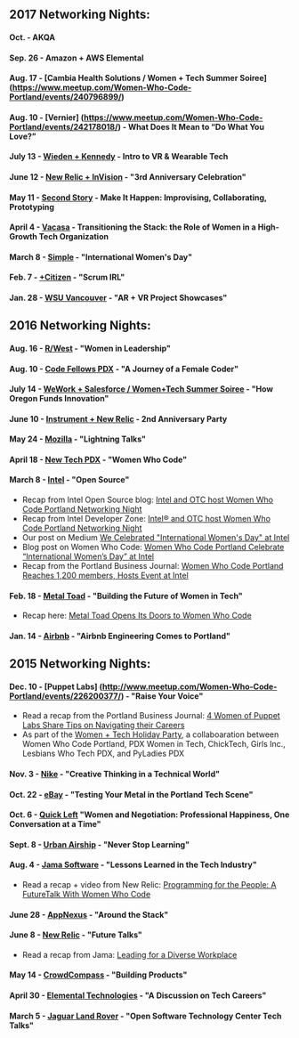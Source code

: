 ## 2017 Networking Nights:

#### Oct. - AKQA

#### Sep. 26 - Amazon + AWS Elemental

#### Aug. 17 - [Cambia Health Solutions / Women + Tech Summer Soiree] (https://www.meetup.com/Women-Who-Code-Portland/events/240796899/)

#### Aug. 10 - [Vernier] (https://www.meetup.com/Women-Who-Code-Portland/events/242178018/) - What Does It Mean to “Do What You Love?”

#### July 13 - [Wieden + Kennedy](https://www.meetup.com/Women-Who-Code-Portland/events/236510268/) - Intro to VR & Wearable Tech 

#### June 12 - [New Relic + InVision](https://www.meetup.com/Women-Who-Code-Portland/events/236510149/) - "3rd Anniversary Celebration"

#### May 11 - [Second Story](https://www.meetup.com/Women-Who-Code-Portland/events/236510126/) - Make It Happen: Improvising, Collaborating, Prototyping

#### April 4 - [Vacasa](https://www.meetup.com/Women-Who-Code-Portland/events/236510111/) - Transitioning the Stack: the Role of Women in a High-Growth Tech Organization

#### March 8 - [Simple](https://www.meetup.com/Women-Who-Code-Portland/events/236510010/) - "International Women's Day"

#### Feb. 7 - [+Citizen](https://www.meetup.com/Women-Who-Code-Portland/events/236509936/) - "Scrum IRL"

#### Jan. 28 - [WSU Vancouver](https://www.meetup.com/Women-Who-Code-Portland/events/236509845/) - "AR + VR Project Showcases"

## 2016 Networking Nights:

#### Aug. 16 - [R/West](http://www.meetup.com/Women-Who-Code-Portland/events/231403787/) - "Women in Leadership"

#### Aug. 10 - [Code Fellows PDX](http://www.meetup.com/Women-Who-Code-Portland/events/232784915/) - "A Journey of a Female Coder"

#### July 14 - [WeWork + Salesforce / Women+Tech Summer Soiree](http://www.meetup.com/Women-Who-Code-Portland/events/231401151/) - "How Oregon Funds Innovation" 

#### June 10 - [Instrument + New Relic](http://www.meetup.com/Women-Who-Code-Portland/events/231386050/) - 2nd Anniversary Party

#### May 24 - [Mozilla](http://www.meetup.com/Women-Who-Code-Portland/events/230446085/) - "Lightning Talks"

#### April 18 - [New Tech PDX](http://www.meetup.com/Women-Who-Code-Portland/events/230443414/) - "Women Who Code"

#### March 8 - [Intel](http://www.meetup.com/Women-Who-Code-Portland/events/227870415/) - "Open Source"
* Recap from Intel Open Source blog: [Intel and OTC host Women Who Code Portland Networking Night](https://01.org/blogs/2016/womenwhocode-night)
* Recap from Intel Developer Zone: [Intel® and OTC host Women Who Code Portland Networking Night](https://software.intel.com/en-us/blogs/2016/03/11/intel-and-otc-host-women-who-code-portland-networking-night)
* Our post on Medium [We Celebrated "International Women's Day" at Intel](https://medium.com/@wwcodeportland)
* Blog post on Women Who Code: [Women Who Code Portland Celebrate “International Women’s Day” at Intel](https://www.womenwhocode.com/blog/135)
* Recap from the Portland Business Journal: [Women Who Code Portland Reaches 1,200 members, Hosts Event at Intel](http://www.bizjournals.com/portland/blog/techflash/2016/03/women-who-code-portland-reaches-1-200-members.html)

#### Feb. 18 - [Metal Toad](http://www.meetup.com/Women-Who-Code-Portland/events/227725819/) - "Building the Future of Women in Tech"
* Recap here: [Metal Toad Opens Its Doors to Women Who Code](http://www.metaltoad.com/blog/women-who-code-at-metal-toad)

#### Jan. 14 - [Airbnb](http://www.meetup.com/Women-Who-Code-Portland/events/227343182/) - "Airbnb Engineering Comes to Portland"

## 2015 Networking Nights:

#### Dec. 10 - [Puppet Labs] (http://www.meetup.com/Women-Who-Code-Portland/events/226200377/) - "Raise Your Voice" 
* Read a recap from the Portland Business Journal: [4 Women of Puppet Labs Share Tips on Navigating their Careers](http://www.bizjournals.com/portland/blog/techflash/2015/12/4-women-of-puppet-labs-share-tips-on-navigating.html)
* As part of the [Women + Tech Holiday Party](http://www.eventbrite.com/e/the-women-tech-holiday-party-hosted-by-puppet-labs-tickets-19054246765), a collaboaration between Women Who Code Portland, PDX Women in Tech, ChickTech, Girls Inc., Lesbians Who Tech PDX, and PyLadies PDX

#### Nov. 3 - [Nike](http://www.meetup.com/Women-Who-Code-Portland/events/226195388/) - "Creative Thinking in a Technical World"

#### Oct. 22 - [eBay](http://www.meetup.com/Women-Who-Code-Portland/events/225978076/) - "Testing Your Metal in the Portland Tech Scene"

#### Oct. 6 - [Quick Left](http://www.meetup.com/Women-Who-Code-Portland/events/225695607/) "Women and Negotiation: Professional Happiness, One Conversation at a Time" 

#### Sept. 8 - [Urban Airship](http://www.meetup.com/Women-Who-Code-Portland/events/224842443/) - "Never Stop Learning"

#### Aug. 4 - [Jama Software](http://www.meetup.com/Women-Who-Code-Portland/events/224075227/) - "Lessons Learned in the Tech Industry" 
* Read a recap + video from New Relic: [Programming for the People: A FutureTalk With Women Who Code](http://www.jamasoftware.com/blog/leading-for-a-diverse-workplace/)

#### June 28 - [AppNexus](http://www.meetup.com/Women-Who-Code-Portland/events/223973917/) - "Around the Stack"

#### June 8 - [New Relic](http://www.meetup.com/Women-Who-Code-Portland/events/222804928/) - "Future Talks"
* Read a recap from Jama: [Leading for a Diverse Workplace](http://blog.newrelic.com/2015/06/16/futuretalk-women-who-code/)

#### May 14 - [CrowdCompass](http://www.meetup.com/Women-Who-Code-Portland/events/222216437/) - "Building Products"

#### April 30 - [Elemental Technologies](http://www.meetup.com/Women-Who-Code-Portland/events/221404142/) - "A Discussion on Tech Careers"

#### March 5 - [Jaguar Land Rover](http://www.meetup.com/Women-Who-Code-Portland/events/220626662/) - "Open Software Technology Center Tech Talks"
